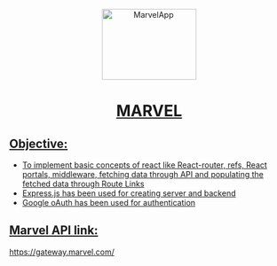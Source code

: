 <p align="center">
<img alt="MarvelApp" height="128px" width="170px" src="https://1000logos.net/wp-content/uploads/2017/08/Marvel-Logo.png">
</p>
<h1 align="center"><a href="https://krantibrid98.github.io/Marvel/">MARVEL</h1>

## Objective:
- To implement basic concepts of react like React-router, refs, React portals, middleware, fetching data through API and populating the fetched data through Route Links
- Express.js has been used for creating server and backend
- Google oAuth has been used for authentication

## Marvel API link:
https://gateway.marvel.com/
